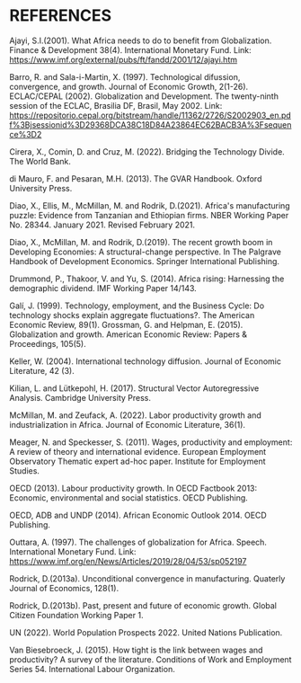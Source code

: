 # REFERENCES

Ajayi, S.I.(2001). What Africa needs to do to benefit from Globalization. Finance & Development 38(4).  International Monetary Fund. Link: https://www.imf.org/external/pubs/ft/fandd/2001/12/ajayi.htm   

Barro, R. and Sala-i-Martin, X. (1997). Technological difussion, convergence, and growth. Journal of Economic Growth,  2(1-26).
ECLAC/CEPAL (2002).  Globalization and Development.  The twenty-ninth session of the ECLAC, Brasilia DF, Brasil, May 2002.  Link: 
https://repositorio.cepal.org/bitstream/handle/11362/2726/S2002903_en.pdf%3Bjsessionid%3D29368DCA38C18D84A23864EC62BACB3A%3Fsequence%3D2

Cirera, X., Comin, D. and Cruz, M. (2022).  Bridging the Technology Divide. The World Bank.

di Mauro, F. and Pesaran, M.H. (2013). The GVAR Handbook. Oxford University Press.

Diao, X., Ellis, M., McMillan, M. and Rodrik, D.(2021). Africa's manufacturing puzzle: Evidence from Tanzanian and Ethiopian firms. NBER Working Paper No. 28344. January 2021. Revised February 2021. 

Diao, X., McMillan, M. and Rodrik, D.(2019). The recent growth boom in Developing Economies: A structural-change perspective.  In The Palgrave Handbook of Development Economics. Springer International Publishing.

Drummond, P., Thakoor, V. and Yu, S. (2014). Africa rising: Harnessing the demographic dividend.  IMF Working Paper 14/143.

Galí, J. (1999).  Technology, employment, and the Business Cycle: Do technology shocks explain aggregate fluctuations?. The American Economic Review, 89(1).
Grossman, G. and Helpman, E. (2015). Globalization and growth.  American Economic Review: Papers & Proceedings, 105(5).

Keller, W. (2004). International technology diffusion. Journal of Economic Literature, 42 (3).

Kilian, L. and Lütkepohl, H. (2017). Structural Vector Autoregressive Analysis. Cambridge University Press.

McMillan, M. and Zeufack, A. (2022). Labor productivity growth and industrialization in Africa. Journal of Economic Literature, 36(1).

Meager, N. and Speckesser, S. (2011). Wages, productivity and employment: A review of theory and international evidence. European Employment Observatory Thematic expert ad-hoc paper.  Institute for Employment Studies.

OECD (2013). Labour productivity growth.  In OECD Factbook 2013: Economic, environmental and social statistics. OECD Publishing.

OECD, ADB and UNDP (2014). African Economic Outlook 2014. OECD Publishing.

Outtara, A. (1997). The challenges of globalization for Africa. Speech. International Monetary Fund. 
Link: https://www.imf.org/en/News/Articles/2019/28/04/53/sp052197

Rodrick, D.(2013a). Unconditional convergence in manufacturing. Quaterly Journal of Economics, 128(1). 

Rodrick, D.(2013b). Past, present and future of economic growth. Global Citizen Foundation Working Paper 1. 

UN (2022). World Population Prospects 2022. United Nations Publication.

Van Biesebroeck, J. (2015). How tight is the link between wages and productivity? A survey of the literature. Conditions of Work and Employment Series 54. International Labour Organization.




